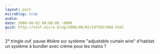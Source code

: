 ```yaml
---
layout: post
microblog: true
audio: 
date: 2008-08-02 00:00:00 -0000
guid: http://xtof.micro.blog/2008/08/02/t875817868.html
---
```

2° tringle ouf. pause #bière sur système "adjustable curtain wire" d'habitat. un système à bundler avec crème pour les mains ?
